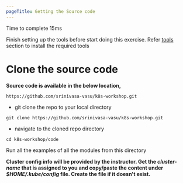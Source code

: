 ```yaml
---
pageTitle: Getting the Source code
---
```


<md-icon class="fa fa-clock-o fa-lg" aria-hidden="true"></md-icon> Time to complete 15ms

<i class="fa fa-exclamation-circle fa-lg" aria-hidden="true" style="color:maroon"></i>
Finish setting up the tools before start doing this exercise. Refer [tools](../01-tools/index.html#set_tools) section to install the required tools
                                                                                 
# Clone the source code

**Source code is available in the below location,**

`https://github.com/srinivasa-vasu/k8s-workshop.git`

- git clone the repo to your local directory

`git clone https://github.com/srinivasa-vasu/k8s-workshop.git`

- navigate to the cloned repo directory

`cd k8s-workshop/code`

<i class="fa fa-bell fa-lg" aria-hidden="true" style="color:orange"></i> Run all the examples of all the modules from this directory

**Cluster config info will be provided by the instructor. Get the _cluster-name_ that is assigned to you and copy/paste the content under _$HOME/.kube/config_ file. Create the file if it doesn't exist.**
